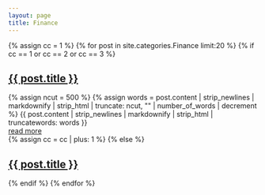 ```yaml
---
layout: page
title: Finance
---
```


{% assign cc = 1 %}
{% for post in site.categories.Finance limit:20 %}
  {% if cc == 1 or cc == 2 or cc == 3 %}
    <article class="post"><h1 class="post-title">
      <a href="{{ post.url }}">{{ post.title }}</a>
    </h1>
      {% assign ncut = 500 %}
      {% assign words = post.content | strip_newlines | markdownify | strip_html | truncate: ncut, "" | number_of_words | decrement %}
      {{ post.content | strip_newlines | markdownify | strip_html | truncatewords: words }}
    <div>
      <a href='{{ post.url }}'>read more</a>
    </div></article>
    {% assign cc = cc | plus: 1 %}
  {% else %}
    <article class="post"><h1 class="post-title">
      <a href="{{ post.url }}">{{ post.title }}</a>
    </h1></article>
  {% endif %}
{% endfor %}
